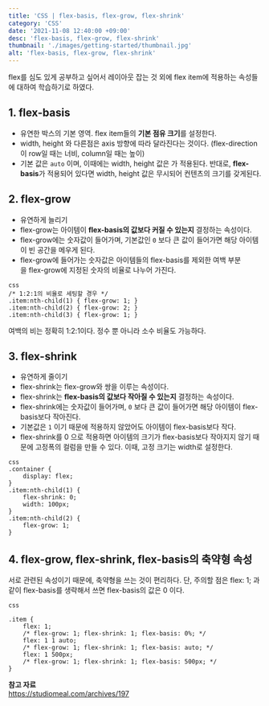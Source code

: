 ```yaml
---
title: 'CSS | flex-basis, flex-grow, flex-shrink'
category: 'CSS'
date: '2021-11-08 12:40:00 +09:00'
desc: 'flex-basis, flex-grow, flex-shrink'
thumbnail: './images/getting-started/thumbnail.jpg'
alt: 'flex-basis, flex-grow, flex-shrink'
---
```


flex를 심도 있게 공부하고 싶어서 레이아웃 잡는 것 외에 flex item에 적용하는 속성들에 대하여 학습하기로 하였다.

## 1. flex-basis

- 유연한 박스의 기본 영역. flex item들의 **기본 점유 크기**를 설정한다.
- width, height 와 다른점은 axis 방향에 따라 달라진다는 것이다. (flex-direction이 row일 때는 너비, column일 때는 높이)
- 기본 값은 `auto` 이며, 이때에는 width, height 값은 가 적용된다. 반대로, **flex-basis**가 적용되어 있다면 width, height 값은 무시되어 컨텐츠의 크기를 갖게된다.

## 2. flex-grow

- 유연하게 늘리기
- flex-grow는 아이템이 **flex-basis의 값보다 커질 수 있는지** 결정하는 속성이다.
- flex-grow에는 숫자값이 들어가며, 기본값인 `0` 보다 큰 값이 들어가면 해당 아이템이 빈 공간을 메우게 된다.
- flex-grow에 들어가는 숫자값은 아이템들의 flex-basis를 제외한 여백 부분을 flex-grow에 지정된 숫자의 비율로 나누어 가진다.

```
css
/* 1:2:1의 비율로 세팅할 경우 */
.item:nth-child(1) { flex-grow: 1; }
.item:nth-child(2) { flex-grow: 2; }
.item:nth-child(3) { flex-grow: 1; }
```

여백의 비는 정확히 1:2:1이다. 정수 뿐 아니라 소수 비율도 가능하다.

## 3. flex-shrink

- 유연하게 줄이기
- flex-shrink는 flex-grow와 쌍을 이루는 속성이다.
- flex-shrink는 **flex-basis의 값보다 작아질 수 있는지** 결정하는 속성이다.
- flex-shrink에는 숫자값이 들어가며, `0` 보다 큰 값이 들어가면 해당 아이템이 flex-basis보다 작아진다.
- 기본값은 `1` 이기 때문에 적용하지 않았어도 아이템이 flex-basis보다 작다.
- flex-shrink를 0 으로 적용하면 아이템의 크기가 flex-basis보다 작아지지 않기 때문에 고정폭의 컬럼을 만들 수 있다. 이때, 고정 크기는 width로 설정한다.

```
css
.container {
	display: flex;
}
.item:nth-child(1) {
	flex-shrink: 0;
	width: 100px;
}
.item:nth-child(2) {
	flex-grow: 1;
}
```

## 4. flex-grow, flex-shrink, flex-basis의 축약형 속성

서로 관련된 속성이기 때문에, 축약형을 쓰는 것이 편리하다. 단, 주의할 점은 flex: 1; 과 같이 flex-basis를 생략해서 쓰면 flex-basis의 값은 0 이다.

```
css

.item {
	flex: 1;
	/* flex-grow: 1; flex-shrink: 1; flex-basis: 0%; */
	flex: 1 1 auto;
	/* flex-grow: 1; flex-shrink: 1; flex-basis: auto; */
	flex: 1 500px;
	/* flex-grow: 1; flex-shrink: 1; flex-basis: 500px; */
}
```

**참고 자료** <br>
https://studiomeal.com/archives/197
